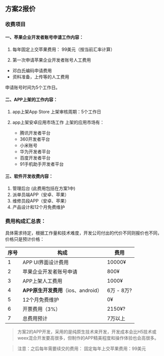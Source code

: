 ## 方案2报价

### 收费项目

#### 一、苹果企业开发者账号申请工作内容：
1.	每年固定上交苹果费用： 99美元（按当前汇率计算）

2.	第一次申请苹果企业开发者账号人工费用
- 邓白氏编码申请费用
- 资料准备，上传等的人工费用

申请账号时间为5个工作日。

#### 二、APP上架的工作内容：
1. app上架App Store
上架审核周期：5个工作日

2. app上架安卓应用市场工作
上架的应用市场有：
    - 腾讯开发者平台
    - 360开发者平台
    - 小米账号
    - 华为开发者平台
    - 百度开发者平台
    - 91手机助手开发者平台

#### 三、软件开发收费内容：
1.	管理后台 (此费用包括在方案1中)
2.	派单员端APP（安卓、苹果）
3.	维修员段APP（安卓、苹果）
4.	产品设计和12个月免费维护

### 费用构成汇总表：
具体需求待定，根据工作量和技术难度，开发公司付出的代价不同则报价也不同，价格只是预计价格：

|  序号 |  构成 | 费用 |
|---|---|---|
|  1 |  APP UI界面设计费用 |  10000¥ |
|  2 |  苹果企业开发者账号申请 |  800¥ |
|  3 |  APP上架人工费用 | 1000¥  |
|  4 |  **APP原生开发费用**（ios、android） |  6万 - 8万? |
|  5 |  12个月免费维护 |  0¥ |
|  6 |  开票费用（3%） |  2150¥? |
|  7 |  总费用预计 |  7万以上 |

> 方案2的APP开发，采用的是纯原生技术来开发，开发成本会比H5技术或weex混合开发要高很多，但制作的APP精美程度和操作体验也会高很多。

> 注意：之后每年需要续交的费用：
固定每年上交苹果费用：99美元
